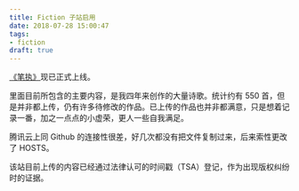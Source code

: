 ```yaml
---
title: Fiction 子站启用
date: 2018-07-28 15:00:47
tags:
- fiction
draft: true
---
```

[《笔执》](https://fiction.herbhuang.com)现已正式上线。

里面目前所包含的主要内容，是我四年来创作的大量诗歌。统计约有 550 首，但是并非都上传，仍有许多待修改的作品。已上传的作品也并非都满意，只是想着记录一番，加之一点点的小虚荣，更人一些自我满足。

腾讯云上同 Github 的连接性很差，好几次都没有把文件复制过来，后来索性更改了 HOSTS。

该站目前上传的内容已经通过法律认可的时间戳（TSA）登记，作为出现版权纠纷时的证据。